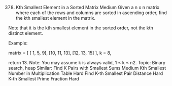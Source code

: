 378. Kth Smallest Element in a Sorted Matrix
Medium
Given a n x n matrix where each of the rows and columns are sorted in ascending order, find the kth smallest element in the matrix.

Note that it is the kth smallest element in the sorted order, not the kth distinct element.

Example:

matrix = [
   [ 1,  5,  9],
   [10, 11, 13],
   [12, 13, 15]
],
k = 8,

return 13.
Note: 
You may assume k is always valid, 1 ≤ k ≤ n2.
Topic: Binary search, heap
Similar: 
Find K Pairs with Smallest Sums Medium
Kth Smallest Number in Multiplication Table Hard
Find K-th Smallest Pair Distance Hard
K-th Smallest Prime Fraction Hard
